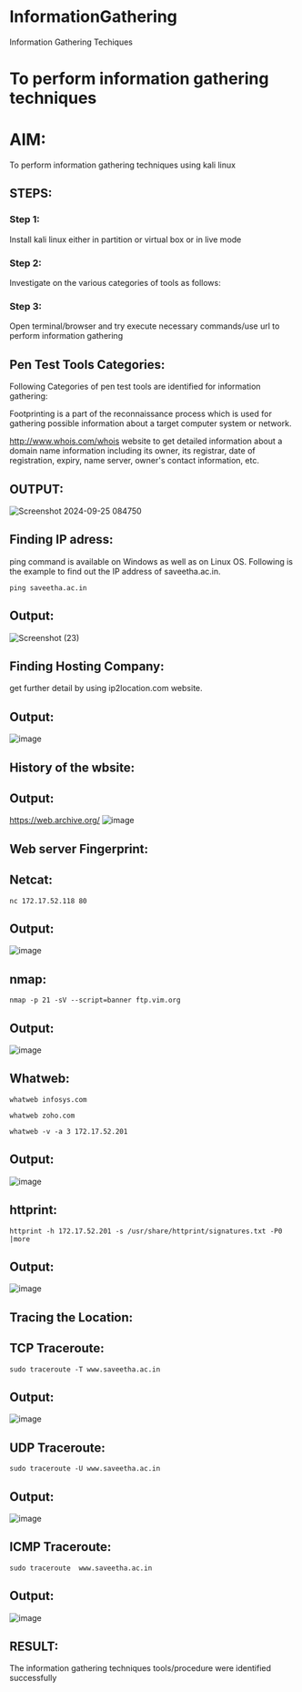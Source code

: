 # InformationGathering
Information Gathering Techiques

# To perform information gathering techniques

# AIM:

To perform information gathering techniques using kali linux 

## STEPS:

### Step 1:

Install kali linux either in partition or virtual box or in live mode

### Step 2:

Investigate on the various categories of tools as follows:

### Step 3:
Open terminal/browser and try execute necessary commands/use url to perform information gathering
## Pen Test Tools Categories:
Following Categories of pen test tools are identified for information gathering:

Footprinting is a part of the reconnaissance process which is used for gathering possible information about a target computer system or network.

http://www.whois.com/whois website to get detailed information about a domain name information including its owner, its registrar, date of registration, expiry, name server, owner's contact information, etc.


## OUTPUT:
![Screenshot 2024-09-25 084750](https://github.com/user-attachments/assets/467531ad-15f3-41d5-ad2f-e854867e657c)

## Finding IP adress:
ping command is available on Windows as well as on Linux OS. Following is the example to find out the IP address of saveetha.ac.in.
```
ping saveetha.ac.in
```
## Output:
![Screenshot (23)](https://github.com/user-attachments/assets/b7a8269c-3fbf-490c-a3e0-e14bb9ac8b6c)

## Finding Hosting Company:
get further detail by using ip2location.com website.

## Output:
![image](https://github.com/gokul-sureshkumar/InformationGathering/assets/121148715/bbf4095f-00d4-49b8-a950-ddd504d0d81e)
## History of the wbsite:
## Output:
https://web.archive.org/
![image](https://github.com/gokul-sureshkumar/InformationGathering/assets/121148715/f5166239-895a-4e51-924a-1771ccea3ec8)
## Web server Fingerprint:
## Netcat:
```
nc 172.17.52.118 80
```
## Output:
![image](https://github.com/gokul-sureshkumar/InformationGathering/assets/121148715/2f794aca-900f-4e44-b5e4-9eff031425ab)
## nmap:
```
nmap -p 21 -sV --script=banner ftp.vim.org
```
## Output:
![image](https://github.com/gokul-sureshkumar/InformationGathering/assets/121148715/f8eebdf9-67ff-42c0-ae3b-b126d20576bb)
## Whatweb:
```
whatweb infosys.com
```
```
whatweb zoho.com
```
```
whatweb -v -a 3 172.17.52.201
```
## Output:
![image](https://github.com/gokul-sureshkumar/InformationGathering/assets/121148715/13003241-f18f-4e84-b15d-86a327e9c68c)
## httprint:
```
httprint -h 172.17.52.201 -s /usr/share/httprint/signatures.txt -P0 |more
```
## Output:
![image](https://github.com/gokul-sureshkumar/InformationGathering/assets/121148715/e1275ae0-7aef-43d9-a8bf-99be791d0070)
## Tracing the Location:
## TCP Traceroute:
```
sudo traceroute -T www.saveetha.ac.in
```
## Output:
![image](https://github.com/gokul-sureshkumar/InformationGathering/assets/121148715/67469d67-bba1-4fa1-925d-1bc35c4146ca)
## UDP Traceroute:
```
sudo traceroute -U www.saveetha.ac.in
```
## Output:
![image](https://github.com/gokul-sureshkumar/InformationGathering/assets/121148715/6f980827-c16f-4865-afff-1de0714937fd)
## ICMP Traceroute:
```
sudo traceroute  www.saveetha.ac.in
```
## Output:
![image](https://github.com/gokul-sureshkumar/InformationGathering/assets/121148715/5b0e049e-98ee-4849-ad1c-de8d8189927e)



## RESULT:
The information gathering techniques tools/procedure were  identified successfully
